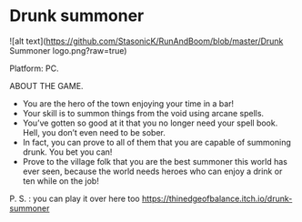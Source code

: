 # Drunk summoner

![alt text](https://github.com/StasonicK/RunAndBoom/blob/master/Drunk Summoner logo.png?raw=true)

Platform: PC.

ABOUT THE GAME.
- You are the hero of the town enjoying your time in a bar!
- Your skill is to summon things from the void using arcane spells.
- You’ve gotten so good at it that you no longer need your spell book. Hell, you don’t even need to be sober.
- In fact, you can prove to all of them that you are capable of summoning drunk. You bet you can!
- Prove to the village folk that you are the best summoner this world has ever seen, because the world needs heroes who can enjoy a drink or ten while on the job!

P. S. : you can play it over here too https://thinedgeofbalance.itch.io/drunk-summoner
